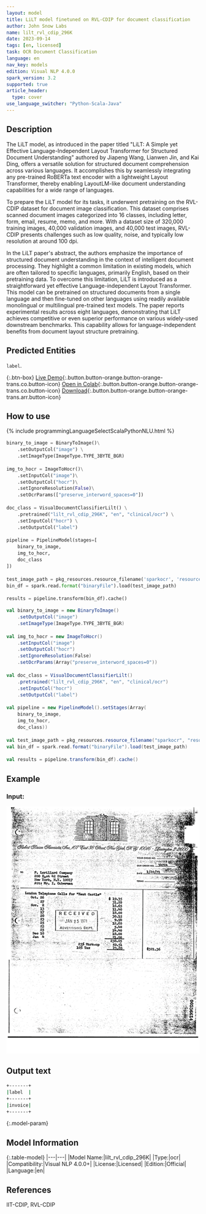```yaml
---
layout: model
title: LiLT model finetuned on RVL-CDIP for document classification
author: John Snow Labs
name: lilt_rvl_cdip_296K
date: 2023-09-14
tags: [en, licensed]
task: OCR Document Classification
language: en
nav_key: models
edition: Visual NLP 4.0.0
spark_version: 3.2
supported: true
article_header:
  type: cover
use_language_switcher: "Python-Scala-Java"
---
```


## Description

The LiLT model, as introduced in the paper titled "LiLT: A Simple yet Effective Language-Independent Layout Transformer for Structured Document Understanding" authored by Jiapeng Wang, Lianwen Jin, and Kai Ding, offers a versatile solution for structured document comprehension across various languages. It accomplishes this by seamlessly integrating any pre-trained RoBERTa text encoder with a lightweight Layout Transformer, thereby enabling LayoutLM-like document understanding capabilities for a wide range of languages.

To prepare the LiLT model for its tasks, it underwent pretraining on the RVL-CDIP dataset for document image classification. This dataset comprises scanned document images categorized into 16 classes, including letter, form, email, resume, memo, and more. With a dataset size of 320,000 training images, 40,000 validation images, and 40,000 test images, RVL-CDIP presents challenges such as low quality, noise, and typically low resolution at around 100 dpi.

In the LiLT paper's abstract, the authors emphasize the importance of structured document understanding in the context of intelligent document processing. They highlight a common limitation in existing models, which are often tailored to specific languages, primarily English, based on their pretraining data. To overcome this limitation, LiLT is introduced as a straightforward yet effective Language-independent Layout Transformer. This model can be pretrained on structured documents from a single language and then fine-tuned on other languages using readily available monolingual or multilingual pre-trained text models. The paper reports experimental results across eight languages, demonstrating that LiLT achieves competitive or even superior performance on various widely-used downstream benchmarks. This capability allows for language-independent benefits from document layout structure pretraining.

## Predicted Entities

``label``.


{:.btn-box}
[Live Demo](https://demo.johnsnowlabs.com/ocr/IMAGE_CLASSIFIER/){:.button.button-orange.button-orange-trans.co.button-icon}
[Open in Colab](https://github.com/JohnSnowLabs/spark-ocr-workshop/blob/master/jupyter/SparkOCRVisualDocumentClassifierLiLT.ipynb){:.button.button-orange.button-orange-trans.co.button-icon}
[Download](https://s3.amazonaws.com/auxdata.johnsnowlabs.com/clinical/ocr/lilt_rvl_cdip_296K_en_5.0.0_3.0_1691399550731.zip){:.button.button-orange.button-orange-trans.arr.button-icon} 

## How to use

<div class="tabs-box" markdown="1">
{% include programmingLanguageSelectScalaPythonNLU.html %}

```python
binary_to_image = BinaryToImage()\
    .setOutputCol("image") \
    .setImageType(ImageType.TYPE_3BYTE_BGR)

img_to_hocr = ImageToHocr()\
    .setInputCol("image")\
    .setOutputCol("hocr")\
    .setIgnoreResolution(False)\
    .setOcrParams(["preserve_interword_spaces=0"])

doc_class = VisualDocumentClassifierLilt() \
    .pretrained("lilt_rvl_cdip_296K", "en", "clinical/ocr") \
    .setInputCol("hocr") \
    .setOutputCol("label")

pipeline = PipelineModel(stages=[
    binary_to_image,
    img_to_hocr,
    doc_class
])

test_image_path = pkg_resources.resource_filename('sparkocr', 'resources/ocr/visualdoc/00556614_00556648.tif')
bin_df = spark.read.format("binaryFile").load(test_image_path)

results = pipeline.transform(bin_df).cache()
```
```scala
val binary_to_image = new BinaryToImage()
    .setOutputCol("image")
    .setImageType(ImageType.TYPE_3BYTE_BGR)

val img_to_hocr = new ImageToHocr()
    .setInputCol("image")
    .setOutputCol("hocr")
    .setIgnoreResolution(False)
    .setOcrParams(Array("preserve_interword_spaces=0"))

val doc_class = VisualDocumentClassifierLilt()
    .pretrained("lilt_rvl_cdip_296K", "en", "clinical/ocr")
    .setInputCol("hocr")
    .setOutputCol("label")

val pipeline = new PipelineModel().setStages(Array(
    binary_to_image,
    img_to_hocr,
    doc_class))

val test_image_path = pkg_resources.resource_filename("sparkocr", "resources/ocr/visualdoc/00556614_00556648.tif")
val bin_df = spark.read.format("binaryFile").load(test_image_path)

val results = pipeline.transform(bin_df).cache()
```
</div>

## Example

### Input:
![Screenshot](/assets/images/examples_ocr/image1.png)

## Output text
```bash
+-------+
|label  |
+-------+
|invoice|
+-------+
```


{:.model-param}
## Model Information

{:.table-model}
|---|---|
|Model Name:|lilt_rvl_cdip_296K|
|Type:|ocr|
|Compatibility:|Visual NLP 4.0.0+|
|License:|Licensed|
|Edition:|Official|
|Language:|en|


## References

IIT-CDIP, RVL-CDIP